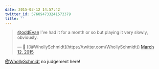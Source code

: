 ```yaml
---
date: 2015-03-12 14:57:42
twitter_id: 576094733241573379
title: ''
---
```


<blockquote class="twitter-tweet"><p lang="en" dir="ltr"><a href="https://twitter.com/oddEvan?ref_src=twsrc%5Etfw">@oddEvan</a> I’ve had it for a month or so but playing it very slowly, obviously.</p>&mdash; 🤧 ([@WhollySchmidt](https://twitter.com/WhollySchmidt)) <a href="https://twitter.com/WhollySchmidt/status/576094661221187585?ref_src=twsrc%5Etfw">March 12, 2015</a></blockquote>
<script async src="https://platform.twitter.com/widgets.js" charset="utf-8"></script>

[@WhollySchmidt](https://twitter.com/WhollySchmidt) no judgement here!
